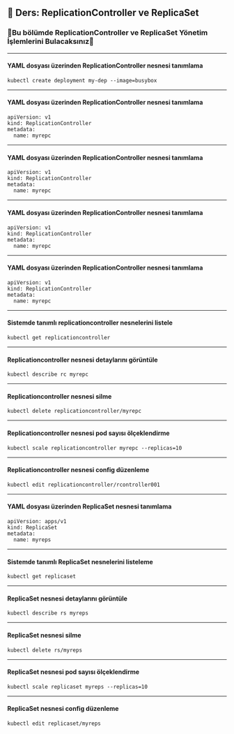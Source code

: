 ## 🧑 Ders: ReplicationController ve ReplicaSet

### 📗Bu bölümde ReplicationController ve ReplicaSet Yönetim İşlemlerini Bulacaksınız📗

***
#### YAML dosyası üzerinden ReplicationController nesnesi tanımlama
```
kubectl create deployment my-dep --image=busybox

```
***
#### YAML dosyası üzerinden ReplicationController nesnesi tanımlama
```
apiVersion: v1
kind: ReplicationController
metadata:
  name: myrepc
```
***
#### YAML dosyası üzerinden ReplicationController nesnesi tanımlama
```
apiVersion: v1
kind: ReplicationController
metadata:
  name: myrepc
```
***
#### YAML dosyası üzerinden ReplicationController nesnesi tanımlama
```
apiVersion: v1
kind: ReplicationController
metadata:
  name: myrepc
```
***
#### YAML dosyası üzerinden ReplicationController nesnesi tanımlama
```
apiVersion: v1
kind: ReplicationController
metadata:
  name: myrepc
```
***
#### Sistemde tanımlı replicationcontroller nesnelerini listele
```
kubectl get replicationcontroller
```
***
#### Replicationcontroller nesnesi detaylarını görüntüle
```
kubectl describe rc myrepc
```
***
#### Replicationcontroller nesnesi silme
```
kubectl delete replicationcontroller/myrepc
```
***
#### Replicationcontroller nesnesi pod sayısı ölçeklendirme
```
kubectl scale replicationcontroller myrepc --replicas=10
```
***
#### Replicationcontroller nesnesi config düzenleme
```
kubectl edit replicationcontroller/rcontroller001
```
***
#### YAML dosyası üzerinden ReplicaSet nesnesi tanımlama
```
apiVersion: apps/v1
kind: ReplicaSet
metadata:
  name: myreps
```
***
#### Sistemde tanımlı ReplicaSet nesnelerini listeleme
```
kubectl get replicaset
```
***
#### ReplicaSet nesnesi detaylarını görüntüle
```
kubectl describe rs myreps
```
***
#### ReplicaSet nesnesi silme
```
kubectl delete rs/myreps
```
***
#### ReplicaSet nesnesi pod sayısı ölçeklendirme
```
kubectl scale replicaset myreps --replicas=10
```
***
#### ReplicaSet nesnesi config düzenleme
```
kubectl edit replicaset/myreps
```
